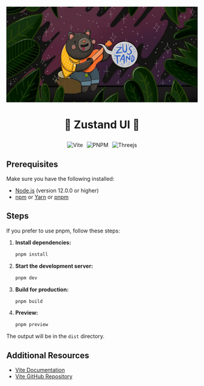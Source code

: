 ![](https://github.com/johanpham2711/zustand-ui/blob/main/public/ogimage.jpg?raw=true)

# <p style="text-align: center">🐻 Zustand UI 🐻</p>

<div style="display: flex; justify-content: center; flex-wrap: wrap; gap: 10px; text-align: center;">
  <img src="https://img.shields.io/badge/vite-%23646CFF.svg?style=for-the-badge&logo=vite&logoColor=white" alt="Vite" />
  <img src="https://img.shields.io/badge/pnpm-%234a4a4a.svg?style=for-the-badge&logo=pnpm&logoColor=f69220" alt="PNPM" />
  <img src="https://img.shields.io/badge/threejs-black?style=for-the-badge&logo=three.js&logoColor=white" alt="Threejs" />
</div>

## Prerequisites

Make sure you have the following installed:

- [Node.js](https://nodejs.org/) (version 12.0.0 or higher)
- [npm](https://www.npmjs.com/) or [Yarn](https://yarnpkg.com/) or [pnpm](https://pnpm.io/)

## Steps

If you prefer to use pnpm, follow these steps:

1. **Install dependencies:**

   ```bash
   pnpm install
   ```

2. **Start the development server:**

   ```bash
   pnpm dev
   ```

3. **Build for production:**

   ```bash
   pnpm build
   ```

4. **Preview:**

   ```bash
   pnpm preview
   ```

The output will be in the `dist` directory.

## Additional Resources

- [Vite Documentation](https://vitejs.dev/guide/)
- [Vite GitHub Repository](https://github.com/vitejs/vite)
